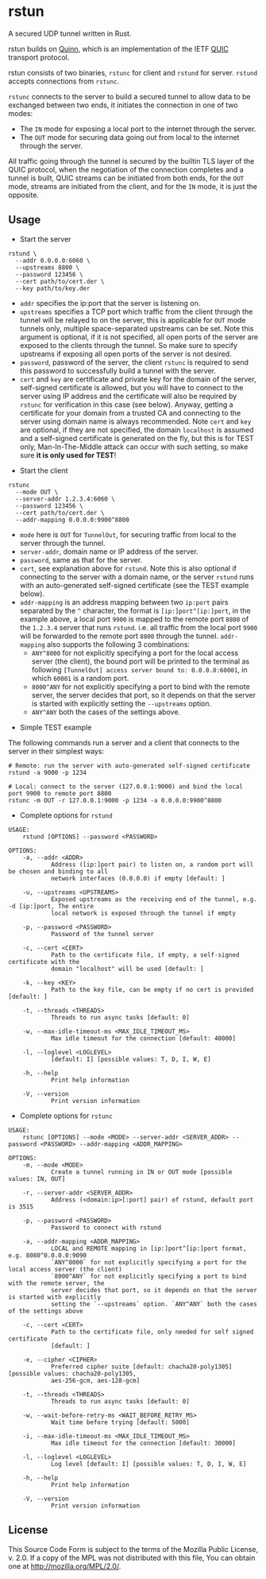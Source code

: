 rstun
=====

A secured UDP tunnel written in Rust.

rstun builds on [Quinn](https://github.com/quinn-rs/quinn), which is an implementation of the IETF [QUIC](https://quicwg.org/) transport protocol.

rstun consists of two binaries, `rstunc` for client and `rstund` for server. `rstund` accepts connections from `rstunc`.

`rstunc` connects to the server to build a secured tunnel to allow data to be exchanged between two ends, it initiates the connection in one of two modes:

  * The `IN` mode for exposing a local port to the internet through the server.
  * The `OUT` mode for securing data going out from local to the internet through the server.

All traffic going through the tunnel is secured by the builtin TLS layer of the QUIC protocol, when the negotiation of the connection completes and a tunnel is built, QUIC streams can be initiated from both ends, for the `OUT` mode, streams are initiated from the client, and for the `IN` mode, it is just the opposite.

Usage
-----

* Start the server

```
rstund \
  --addr 0.0.0.0:6060 \
  --upstreams 8800 \
  --password 123456 \
  --cert path/to/cert.der \
  --key path/to/key.der
```
  - `addr` specifies the ip:port that the server is listening on.
  - `upstreams` specifies a TCP port which traffic from the client through the tunnel will be relayed to on the server, this is applicable for `OUT` mode tunnels only, multiple space-separated upstreams can be set. Note this argument is optional, if it is not specified, all open ports of the server are exposed to the clients through the tunnel. So make sure to specify upstreams if exposing all open ports of the server is not desired.
  - `password`, password of the server, the client `rstunc` is required to send this password to successfully build a tunnel with the server.
  - `cert` and `key` are certificate and private key for the domain of the server, self-signed certificate is allowed, but you will have to connect to the server using IP address and the certificate will also be required by `rstunc` for verification in this case (see below). Anyway, getting a certificate for your domain from a trusted CA and connecting to the server using domain name is always recommended. Note `cert` and `key` are optional, if they are not specified, the domain `localhost` is assumed and a self-signed certificate is generated on the fly, but this is for TEST only, Man-In-The-Middle attack can occur with such setting, so make sure **it is only used for TEST**!

* Start the client

```
rstunc
  --mode OUT \
  --server-addr 1.2.3.4:6060 \
  --password 123456 \
  --cert path/to/cert.der \
  --addr-mapping 0.0.0.0:9900^8800
```
  - `mode` here is `OUT` for `TunnelOut`, for securing traffic from local to the server through the tunnel.
  - `server-addr`, domain name or IP address of the server.
  - `password`, same as that for the server.
  - `cert`, see explanation above for `rstund`. Note this is also optional if connecting to the server with a domain name, or the server `rstund` runs with an auto-generated self-signed certificate (see the TEST example below).
  - `addr-mapping` is an address mapping between two `ip:port` pairs separated by the `^` character, the format is `[ip:]port^[ip:]port`, in the example above, a local port `9900` is mapped to the remote port `8800` of the `1.2.3.4` server that runs `rstund`. i.e. all traffic from the local port `9900` will be forwarded to the remote port `8800` through the tunnel. `addr-mapping` also supports the following 3 combinations:
    - `ANY^8000` for not explicitly specifying a port for the local access server (the client), the bound port will be printed to the terminal as following `[TunnelOut] access server bound to: 0.0.0.0:60001`, in which `60001` is a random port.
    - `8000^ANY` for not explicitly specifying a port to bind with the remote server, the server decides that port, so it depends on that the server is started with explicitly setting the `--upstreams` option.
    - `ANY^ANY` both the cases of the settings above.

* Simple TEST example

The following commands run a server and a client that connects to the server in their simplest ways:


```
# Remote: run the server with auto-generated self-signed certificate
rstund -a 9000 -p 1234

# Local: connect to the server (127.0.0.1:9000) and bind the local port 9900 to remote port 8800
rstunc -m OUT -r 127.0.0.1:9000 -p 1234 -a 0.0.0.0:9900^8800

```

* Complete options for `rstund`

```
USAGE:
    rstund [OPTIONS] --password <PASSWORD>

OPTIONS:
    -a, --addr <ADDR>
            Address ([ip:]port pair) to listen on, a random port will be chosen and binding to all
            network interfaces (0.0.0.0) if empty [default: ]

    -u, --upstreams <UPSTREAMS>
            Exposed upstreams as the receiving end of the tunnel, e.g. -d [ip:]port, The entire
            local network is exposed through the tunnel if empty

    -p, --password <PASSWORD>
            Password of the tunnel server

    -c, --cert <CERT>
            Path to the certificate file, if empty, a self-signed certificate with the
            domain "localhost" will be used [default: ]

    -k, --key <KEY>
            Path to the key file, can be empty if no cert is provided [default: ]

    -t, --threads <THREADS>
            Threads to run async tasks [default: 0]

    -w, --max-idle-timeout-ms <MAX_IDLE_TIMEOUT_MS>
            Max idle timeout for the connection [default: 40000]

    -l, --loglevel <LOGLEVEL>
            [default: I] [possible values: T, D, I, W, E]

    -h, --help
            Print help information

    -V, --version
            Print version information
```

* Complete options for `rstunc`

```
USAGE:
    rstunc [OPTIONS] --mode <MODE> --server-addr <SERVER_ADDR> --password <PASSWORD> --addr-mapping <ADDR_MAPPING>

OPTIONS:
    -m, --mode <MODE>
            Create a tunnel running in IN or OUT mode [possible values: IN, OUT]

    -r, --server-addr <SERVER_ADDR>
            Address (<domain:ip>[:port] pair) of rstund, default port is 3515

    -p, --password <PASSWORD>
            Password to connect with rstund

    -a, --addr-mapping <ADDR_MAPPING>
            LOCAL and REMOTE mapping in [ip:]port^[ip:]port format, e.g. 8080^0.0.0.0:9090
            `ANY^8000` for not explicitly specifying a port for the local access server (the client)
            `8000^ANY` for not explicitly specifying a port to bind with the remote server, the
            server decides that port, so it depends on that the server is started with explicitly
            setting the `--upstreams` option. `ANY^ANY` both the cases of the settings above

    -c, --cert <CERT>
            Path to the certificate file, only needed for self signed certificate
            [default: ]

    -e, --cipher <CIPHER>
            Preferred cipher suite [default: chacha20-poly1305] [possible values: chacha20-poly1305,
            aes-256-gcm, aes-128-gcm]

    -t, --threads <THREADS>
            Threads to run async tasks [default: 0]

    -w, --wait-before-retry-ms <WAIT_BEFORE_RETRY_MS>
            Wait time before trying [default: 5000]

    -i, --max-idle-timeout-ms <MAX_IDLE_TIMEOUT_MS>
            Max idle timeout for the connection [default: 30000]

    -l, --loglevel <LOGLEVEL>
            Log level [default: I] [possible values: T, D, I, W, E]

    -h, --help
            Print help information

    -V, --version
            Print version information
```

License
-------

This Source Code Form is subject to the terms of the Mozilla Public
License, v. 2.0. If a copy of the MPL was not distributed with this
file, You can obtain one at http://mozilla.org/MPL/2.0/.
